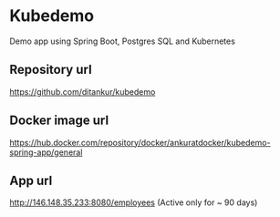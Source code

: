 # Kubedemo
Demo app using Spring Boot, Postgres SQL and Kubernetes

## Repository url
https://github.com/ditankur/kubedemo

## Docker image url
https://hub.docker.com/repository/docker/ankuratdocker/kubedemo-spring-app/general

## App url
http://146.148.35.233:8080/employees (Active only for ~ 90 days)
